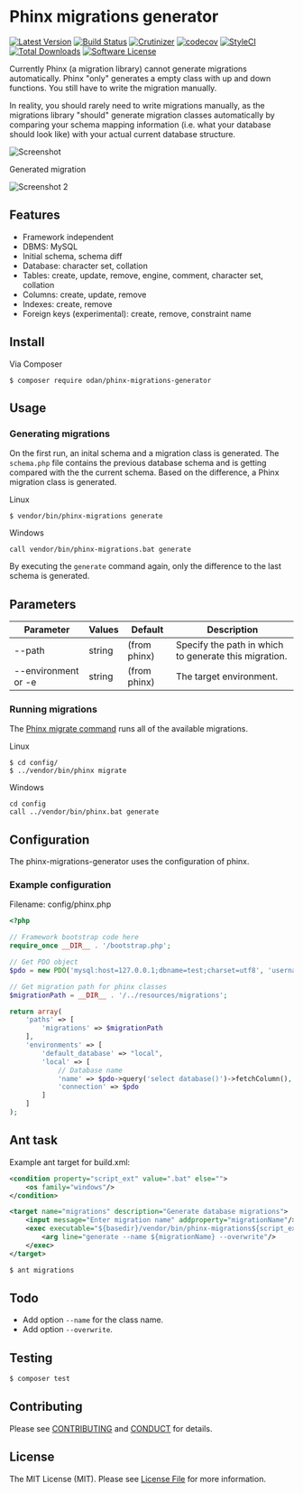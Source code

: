 # Phinx migrations generator

[![Latest Version](https://img.shields.io/github/release/odan/phinx-migrations-generator.svg)](https://github.com/loadsys/odan/phinx-migrations-generator/releases)
[![Build Status](https://travis-ci.org/odan/phinx-migrations-generator.svg?branch=master)](https://travis-ci.org/odan/phinx-migrations-generator)
[![Crutinizer](https://img.shields.io/scrutinizer/g/odan/phinx-migrations-generator.svg)](https://scrutinizer-ci.com/g/odan/phinx-migrations-generator)
[![codecov](https://codecov.io/gh/odan/phinx-migrations-generator/branch/master/graph/badge.svg)](https://codecov.io/gh/odan/phinx-migrations-generator)
[![StyleCI](https://styleci.io/repos/61276581/shield?style=flat)](https://styleci.io/repos/61276581)
[![Total Downloads](https://img.shields.io/packagist/dt/odan/phinx-migrations-generator.svg)](https://packagist.org/packages/odan/phinx-migrations-generator)
[![Software License](https://img.shields.io/badge/license-MIT-brightgreen.svg)](LICENSE.md)

Currently Phinx (a migration library) cannot generate migrations automatically.
Phinx "only" generates a empty class with up and down functions. You still have to write the migration manually.

In reality, you should rarely need to write migrations manually, as the migrations library "should" generate migration classes automatically by comparing your schema mapping information (i.e. what your database should look like) with your actual current database structure.

![Screenshot](https://github.com/odan/phinx-migrations-generator/blob/master/docs/images/screenshot01.jpg "Screenshot")

Generated migration

![Screenshot 2](https://github.com/odan/phinx-migrations-generator/blob/master/docs/images/screenshot02.jpg "Screenshot 2")

## Features

* Framework independent
* DBMS: MySQL
* Initial schema, schema diff
* Database: character set, collation
* Tables: create, update, remove, engine, comment, character set, collation
* Columns: create, update, remove
* Indexes: create, remove
* Foreign keys (experimental): create, remove, constraint name

## Install

Via Composer

```
$ composer require odan/phinx-migrations-generator
```

## Usage

### Generating migrations

On the first run, an inital schema and a migration class is generated.
The `schema.php` file contains the previous database schema and is getting compared with the the current schema.
Based on the difference, a Phinx migration class is generated.

Linux
```
$ vendor/bin/phinx-migrations generate
```

Windows
```
call vendor/bin/phinx-migrations.bat generate
```

By executing the `generate` command again, only the difference to the last schema is generated.

## Parameters

Parameter | Values | Default | Description
--- | --- | --- | ---
--path <path> | string | (from phinx) | Specify the path in which to generate this migration.
--environment or -e | string | (from phinx) | The target environment.

### Running migrations

The [Phinx migrate command](http://docs.phinx.org/en/latest/commands.html#the-migrate-command) runs all of the available migrations.

Linux
```
$ cd config/
$ ../vendor/bin/phinx migrate
```

Windows
```
cd config
call ../vendor/bin/phinx.bat generate
```

## Configuration

The phinx-migrations-generator uses the configuration of phinx.

### Example configuration

Filename: config/phinx.php

```php
<?php

// Framework bootstrap code here
require_once __DIR__ . '/bootstrap.php';

// Get PDO object
$pdo = new PDO('mysql:host=127.0.0.1;dbname=test;charset=utf8', 'username', 'password'),

// Get migration path for phinx classes
$migrationPath = __DIR__ . '/../resources/migrations';

return array(
    'paths' => [
        'migrations' => $migrationPath
    ],
    'environments' => [
        'default_database' => "local",
        'local' => [
            // Database name
            'name' => $pdo->query('select database()')->fetchColumn(),
            'connection' => $pdo
        ]
    ]
);
```

## Ant task

Example ant target for build.xml:

```xml
<condition property="script_ext" value=".bat" else="">
    <os family="windows"/>
</condition>

<target name="migrations" description="Generate database migrations">
    <input message="Enter migration name" addproperty="migrationName"/>
    <exec executable="${basedir}/vendor/bin/phinx-migrations${script_ext}" dir="${basedir}/config">
        <arg line="generate --name ${migrationName} --overwrite"/>
    </exec> 
</target>
```

```bash
$ ant migrations
```

## Todo
 
* Add option `--name` for the class name.
* Add option `--overwrite`.

## Testing

```bash
$ composer test
```

## Contributing

Please see [CONTRIBUTING](CONTRIBUTING.md) and [CONDUCT](CONDUCT.md) for details.

## License

The MIT License (MIT). Please see [License File](LICENSE.md) for more information.
